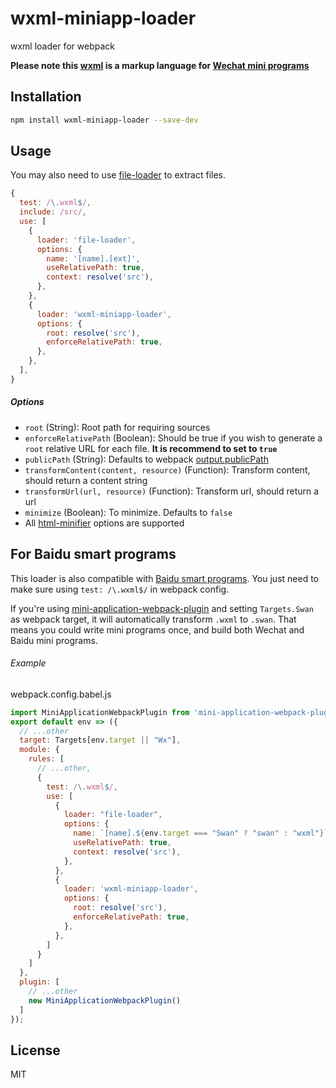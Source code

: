 # wxml-miniapp-loader

wxml loader for webpack

**Please note this
[wxml](https://mp.weixin.qq.com/debug/wxadoc/dev/framework/view/wxml/) is a
markup language for
[Wechat mini programs](https://mp.weixin.qq.com/debug/wxadoc/dev/)**

## Installation

```bash
npm install wxml-miniapp-loader --save-dev
```

## Usage

You may also need to use
[file-loader](https://github.com/webpack-contrib/file-loader) to extract files.

```js
{
  test: /\.wxml$/,
  include: /src/,
  use: [
    {
      loader: 'file-loader',
      options: {
        name: '[name].[ext]',
        useRelativePath: true,
        context: resolve('src'),
      },
    },
    {
      loader: 'wxml-miniapp-loader',
      options: {
        root: resolve('src'),
        enforceRelativePath: true,
      },
    },
  ],
}
```

##### Options

* `root` (String): Root path for requiring sources
* `enforceRelativePath` (Boolean): Should be true if you wish to generate a
  `root` relative URL for each file. **It is recommend to set to `true`**
* `publicPath` (String): Defaults to webpack
  [output.publicPath](https://webpack.js.org/configuration/output/#output-publicpath)
* `transformContent(content, resource)` (Function): Transform content, should
  return a content string
* `transformUrl(url, resource)` (Function): Transform url, should return a url
* `minimize` (Boolean): To minimize. Defaults to `false`
* All
  [html-minifier](https://github.com/kangax/html-minifier#options-quick-reference)
  options are supported


## For Baidu smart programs

This loader is also compatible with
[Baidu smart programs](https://smartprogram.baidu.com/developer/index.html). You
just need to make sure using `test: /\.wxml$/` in
webpack config.

If you're using
[mini-application-webpack-plugin](https://github.com/zhengjiaqi/mini-application-webpack-plugin) and
setting `Targets.Swan` as webpack target, it will automatically transform `.wxml` to `.swan`. That means you could write mini programs once, and build both
Wechat and Baidu mini programs.

###### Example

webpack.config.babel.js

```js
import MiniApplicationWebpackPlugin from 'mini-application-webpack-plugin';
export default env => ({
  // ...other
  target: Targets[env.target || "Wx"],
  module: {
    rules: [
      // ...other,
      {
        test: /\.wxml$/,
        use: [
          {
            loader: "file-loader",
            options: {
              name: `[name].${env.target === "Swan" ? "swan" : "wxml"}`
              useRelativePath: true,
              context: resolve('src'),
            },
          },
          {
            loader: 'wxml-miniapp-loader',
            options: {
              root: resolve('src'),
              enforceRelativePath: true,
            },
          },
        ]
      }
    ]
  },
  plugin: [
    // ...other
    new MiniApplicationWebpackPlugin()
  ]
});
```


## License

MIT
